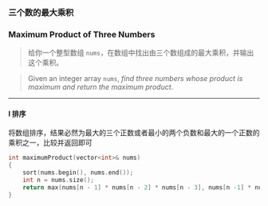 ### 三个数的最大乘积
### Maximum Product of Three Numbers

> 给你一个整型数组 `nums`，在数组中找出由三个数组成的最大乘积，并输出这个乘积。

> Given an integer array `nums`, *find three numbers whose product is maximum and return the maximum product*.  

----------

#### I 排序

将数组排序，结果必然为最大的三个正数或者最小的两个负数和最大的一个正数的乘积之一，比较并返回即可  

```cpp
int maximumProduct(vector<int>& nums) 
{
    sort(nums.begin(), nums.end());
    int n = nums.size();
    return max(nums[n - 1] * nums[n - 2] * nums[n - 3], nums[n -1] * nums[0] * nums[1]);
}
```
